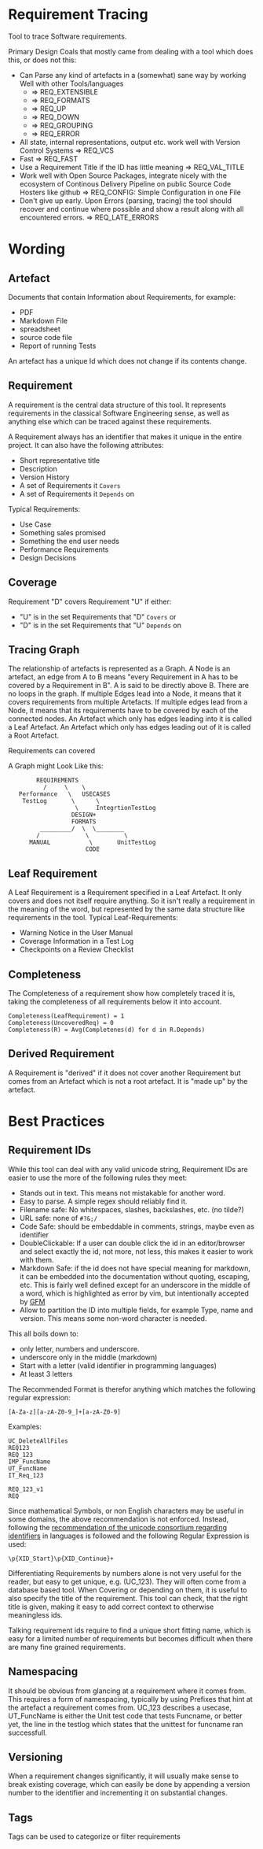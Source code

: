 Requirement Tracing
===================


Tool to trace Software requirements.

Primary Design Coals that mostly came from dealing with a tool which does this,
or does not this:
*   Can Parse any kind of artefacts in a (somewhat) sane way by working Well
    with other Tools/languages
    *   =>  REQ_EXTENSIBLE
    *   =>  REQ_FORMATS
    *   =>  REQ_UP
    *   =>  REQ_DOWN
    *   =>  REQ_GROUPING
    *   =>  REQ_ERROR
*   All state, internal representations, output etc. work well with Version
    Control Systems => REQ_VCS
*   Fast => REQ_FAST
*   Use a Requirement Title if the ID has little meaning => REQ_VAL_TITLE
*   Work well with Open Source Packages, integrate nicely with the ecosystem of
    Continous Delivery Pipeline on public Source Code Hosters like github
    =>  REQ_CONFIG: Simple Configuration in one File
*   Don't give up early. Upon Errors (parsing, tracing) the tool should
    recover and continue where possible and show a result along with all
    encountered errors.
    => REQ_LATE_ERRORS



Wording
=======

Artefact
--------

Documents that contain Information about Requirements, for example:

* PDF
* Markdown File
* spreadsheet
* source code file
* Report of running Tests

An artefact has a unique Id which does not change if its contents change.

Requirement
-----------

A requirement is the central data structure of this tool. It represents
requirements in the classical Software Engineering sense, as well as anything
else which can be traced against these requirements.

A Requirement always has an identifier that makes it unique in the entire
project. It can also have the following attributes:

*   Short representative title
*   Description
*   Version History
*   A set of Requirements it `Covers`
*   A set of Requirements it `Depends` on

Typical Requirements:

*   Use Case
*   Something sales promised
*   Something the end user needs
*   Performance Requirements
*   Design Decisions

Coverage
--------

Requirement "D" covers Requirement "U" if either:
*   "U" is in the set Requirements that "D" `Covers` or
*   "D" is in the set Requirements that "U" `Depends` on

Tracing Graph
-------------

The relationship of artefacts is represented as a Graph.
A Node is an artefact, an edge from A to B means
"every Requirement in A has to be covered by a Requirement in B". A is said to
be directly above B. There are no loops in the graph. If multiple Edges lead
into a Node, it means that it covers requirements from multiple Artefacts. If
multiple edges lead from a Node, it means that its requirements have to be
covered by each of the connected nodes.
An Artefact which only has edges leading into it is called a Leaf Artefact.
An Artefact which only has edges leading out of it is called a Root Artefact.

Requirements can covered

A Graph might Look Like this:


            REQUIREMENTS
              /     \    \
       Performance   \   USECASES
        TestLog       \      \
                       \     IntegrtionTestLog
                      DESIGN+
                      FORMATS
             _________/  \  \________
            /             \          \
          MANUAL           \       UnitTestLog
                          CODE





Leaf Requirement
----------------

A Leaf Requirement is a Requirement specified in a Leaf Artefact. It only covers
and does not itself require anything. So it isn't really a requirement in the
meaning of the word, but represented by the same data structure like
requirements in the tool. Typical Leaf-Requirements:

*   Warning Notice in the User Manual
*   Coverage Information in a Test Log
*   Checkpoints on a Review Checklist

Completeness
------------

The Completeness of a requirement show how completely traced it is, taking the
completeness of all requirements below it into account.

    Completeness(LeafRequirement) = 1
    Completeness(UncoveredReq) = 0
    Completeness(R) = Avg(Completenes(d) for d in R.Depends)

Derived Requirement
-------------------

A Requirement is "derived" if it does not cover another Requirement but comes
from an Artefact which is not a root artefact. It is "made up" by the artefact.




Best Practices
==============

Requirement IDs
---------------

While this tool can deal with any valid unicode string, Requirement IDs are
easier to use the more of the following rules they meet:

*   Stands out in text. This means not mistakable for another word.
*   Easy to parse. A simple regex should reliably find it.
*   Filename safe: No whitespaces, slashes, backslashes, etc. (no tilde?)
*   URL safe: none of `#?&;/`
*   Code Safe: should be embeddable in comments, strings, maybe even as
    identifier
*   DoubleClickable: If a user can double click the id in an editor/browser and
    select exactly the id, not more, not less, this makes it easier to work
    with them.
*   Markdown Safe: if the id does not have special meaning for markdown, it can
    be embedded into the documentation without quoting, escaping, etc.
    This is fairly well defined except for an underscore in the middle of
    a word, which is highlighted as error by vim, but intentionally accepted by
    [GFM](https://github.github.com/gfm/#emphasis-and-strong-emphasis "GitHub
    Flavored Markdown")
*   Allow to partition the ID into multiple fields, for example Type, name and
    version. This means some non-word character is needed.

This all boils down to:

*   only letter, numbers and underscore.
*   underscore only in the middle (markdown)
*   Start with a letter (valid identifier in programming languages)
*   At least 3 letters

The Recommended Format is therefor anything which matches the following regular
expression:

    [A-Za-z][a-zA-Z0-9_]+[a-zA-Z0-9]


Examples:

    UC_DeleteAllFiles
    REQ123
    REQ_123
    IMP_FuncName
    UT_FuncName
    IT_Req_123

    REQ_123_v1
    REQ

Since mathematical Symbols, or non English characters may be useful in some
domains, the above recommendation is not enforced. Instead, following the
[recommendation of the unicode consortium regarding identifiers](http://www.unicode.org/reports/tr31/)
in languages is followed and the following Regular Expression is used:

    \p{XID_Start}\p{XID_Continue}+


Differentiating Requirements by numbers alone is not very useful for the reader,
but easy to get unique, e.g. (UC_123). They will often come from a database
based tool. When Covering or depending  on them, it is useful to also specify
the title of the requirement. This tool can check, that the right title is
given, making it easy to add correct context to otherwise meaningless ids.

Talking requirement ids require to find a unique short fitting name, which is
easy for a limited number of requirements but becomes difficult when there are
many fine grained requirements.

Namespacing
-----------

It should be obvious from glancing at a requirement where it comes from.
This requires a form of namespacing, typically by using Prefixes that hint at
the artefact a requirement comes from. UC_123 describes a usecase, UT_FuncName
is either the Unit test code that tests Funcname, or better yet, the line in the
testlog which states that the unittest for funcname ran successfull.

Versioning
----------

When a requirement changes significantly, it will usually make sense to break
existing coverage, which can easily be done by appending a version number to the
identifier and incrementing it on substantial changes.

Tags
----

Tags can be used to categorize or filter requirements
